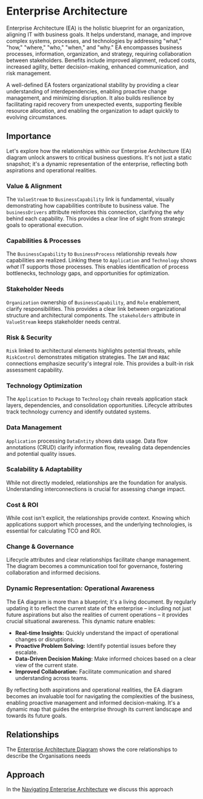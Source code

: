 # Enterprise Architecture

Enterprise Architecture (EA) is the holistic blueprint for an organization, aligning IT with business goals. It helps understand, manage, and improve complex systems, processes, and technologies by addressing "what," "how," "where," "who," "when," and "why." EA encompasses business processes, information, organization, and strategy, requiring collaboration between stakeholders. Benefits include improved alignment, reduced costs, increased agility, better decision-making, enhanced communication, and risk management. 

 A well-defined EA fosters organizational stability by providing a clear understanding of interdependencies, enabling proactive change management, and minimizing disruption. It also builds resilience by facilitating rapid recovery from unexpected events, supporting flexible resource allocation, and enabling the organization to adapt quickly to evolving circumstances. 

## Importance

Let's explore how the relationships within our Enterprise Architecture (EA) diagram unlock answers to critical business questions.  It's not just a static snapshot; it's a dynamic representation of the enterprise, reflecting both aspirations and operational realities.

### Value & Alignment

The `ValueStream` to `BusinessCapability` link is fundamental, visually demonstrating how capabilities contribute to business value. The `businessDrivers` attribute reinforces this connection, clarifying the *why* behind each capability. This provides a clear line of sight from strategic goals to operational execution.

### Capabilities & Processes

The `BusinessCapability` to `BusinessProcess` relationship reveals *how* capabilities are realized. Linking these to `Application` and `Technology` shows *what* IT supports those processes. This enables identification of process bottlenecks, technology gaps, and opportunities for optimization.

### Stakeholder Needs

`Organization` ownership of `BusinessCapability`, and `Role` enablement, clarify responsibilities.  This provides a clear link between organizational structure and architectural components. The `stakeholders` attribute in `ValueStream` keeps stakeholder needs central.

### Risk & Security

`Risk` linked to architectural elements highlights potential threats, while `RiskControl` demonstrates mitigation strategies.  The `IAM` and `RBAC` connections emphasize security's integral role. This provides a built-in risk assessment capability.

### Technology Optimization

The `Application` to `Package` to `Technology` chain reveals application stack layers, dependencies, and consolidation opportunities.  Lifecycle attributes track technology currency and identify outdated systems.

### Data Management

`Application` processing `DataEntity` shows data usage.  Data flow annotations (CRUD) clarify information flow, revealing data dependencies and potential quality issues.

### Scalability & Adaptability

While not directly modeled, relationships are the foundation for analysis. Understanding interconnections is crucial for assessing change impact.

### Cost & ROI

While cost isn't explicit, the relationships provide context.  Knowing which applications support which processes, and the underlying technologies, is essential for calculating TCO and ROI.

### Change & Governance

Lifecycle attributes and clear relationships facilitate change management. The diagram becomes a communication tool for governance, fostering collaboration and informed decisions.

### Dynamic Representation: Operational Awareness

The EA diagram is more than a blueprint; it's a living document.  By regularly updating it to reflect the current state of the enterprise – including not just future aspirations but also the realities of current operations – it provides crucial situational awareness.  This dynamic nature enables:

*   **Real-time Insights:**  Quickly understand the impact of operational changes or disruptions.
*   **Proactive Problem Solving:**  Identify potential issues before they escalate.
*   **Data-Driven Decision Making:**  Make informed choices based on a clear view of the current state.
*   **Improved Collaboration:**  Facilitate communication and shared understanding across teams.

By reflecting both aspirations and operational realities, the EA diagram becomes an invaluable tool for navigating the complexities of the business, enabling proactive management and informed decision-making.  It's a dynamic map that guides the enterprise through its current landscape and towards its future goals.

## Relationships

The [Enterprise Architecture Diagram](ea-diagram.md) shows the core relationships to describe the Organisations needs

## Approach
In the [Navigating Enterprise Architecture](navigating-ea.md) we discuss this approach
